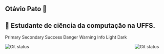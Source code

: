 ## Otávio Pato 👋

## :school_satchel: Estudante de ciência da computação na UFFS. 
<!--
**otaviopato/otaviopato** is a ✨ _special_ ✨ repository because its `README.md` (this file) appears on your GitHub profile.

Here are some ideas to get you started:

- 🔭 I’m currently working on ...
- 🌱 I’m currently learning ...
- 👯 I’m looking to collaborate on ...
- 🤔 I’m looking for help with ...
- 💬 Ask me about ...
- 📫 How to reach me: ...
- 😄 Pronouns: ...
- ⚡ Fun fact: ...
-->
<span class="badge bg-primary">Primary</span>
<span class="badge bg-secondary">Secondary</span>
<span class="badge bg-success">Success</span>
<span class="badge bg-danger">Danger</span>
<span class="badge bg-warning text-dark">Warning</span>
<span class="badge bg-info text-dark">Info</span>
<span class="badge bg-light text-dark">Light</span>
<span class="badge bg-dark">Dark</span>


<img src="https://github-readme-stats.vercel.app/api?username=otaviopato&show_icons=true&hide_border=true&theme=dark" alt = "Git status" title="Meu status do github" style = "float: right; margin-left: 0px;" /> <img src="https://github-readme-stats.vercel.app/api/top-langs/?username=otaviopato&layout=compact&hide_border=true&theme=dark" alt = "Git status" title ="As linguagens que eu mais uso" style = "float: left; margin-right: 0px;" />

